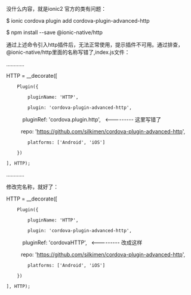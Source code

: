 没什么内容，就是ionic2 官方的类有问题：

$ ionic cordova plugin add cordova-plugin-advanced-http

$ npm install --save @ionic-native/http

通过上述命令引入http插件后，无法正常使用，提示插件不可用。通过排查，@ionic-native/http里面的名称写错了,index.js文件：

 …………
 
 HTTP = __decorate([

        Plugin({

            pluginName: 'HTTP',

            plugin: 'cordova-plugin-advanced-http',

            pluginRef: 'cordova.plugin.http',   <--------- 这里写错了

            repo: 'https://github.com/silkimen/cordova-plugin-advanced-http',

            platforms: ['Android', 'iOS']

        })

    ], HTTP);
    
    
…………


修改完名称，就好了：

 
 HTTP = __decorate([

        Plugin({

            pluginName: 'HTTP',

            plugin: 'cordova-plugin-advanced-http',

            pluginRef: 'cordovaHTTP',   <--------- 改成这样

            repo: 'https://github.com/silkimen/cordova-plugin-advanced-http',

            platforms: ['Android', 'iOS']

        })

    ], HTTP);
     

